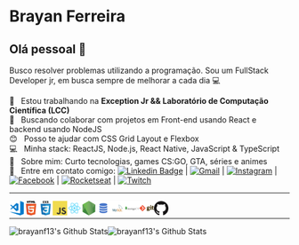 # Brayan Ferreira

## Olá pessoal 👋
Busco resolver problemas utilizando a programação.
Sou um FullStack Developer jr, em busca sempre de melhorar a cada dia :computer:

 :rocket:  &nbsp; Estou trabalhando na **Exception Jr && Laboratório de Computação Científica (LCC)**
 <br/> :black_heart: &nbsp; Buscando colaborar com projetos em Front-end usando React e backend usando NodeJS
 <br/> :blush: &nbsp; Posso te ajudar com CSS Grid Layout e Flexbox
 <br/> :computer: &nbsp; Minha stack: ReactJS, Node.js, React Native, JavaScript & TypeScript
 <br/> 💬  &nbsp; Sobre mim: Curto tecnologias, games CS:GO, GTA, séries e animes
 <br/> :email: &nbsp; Entre em contato comigo: 
[![Linkedin Badge](https://img.shields.io/badge/-Brayan_Ferreira-blue?style=flat-square&logo=Linkedin&logoColor=white&link=https://https://www.linkedin.com/in/brayan-amf/)](https://www.linkedin.com/in/brayan-amf/)
| 
[![Gmail](https://img.shields.io/badge/Gmail-brayan.amf@gmail.com-gray?labelColor=darkred&style=plastic&logo=gmail&logoColor=white&link=mailto:brayan.amf@gmail.com)](mailto:brayan.amf@gmail.com)
|
[![Instagram](https://img.shields.io/badge/Instagram-brayan_amf-gray?labelColor=orange&style=plastic&logo=instagram&logoColor=white&link=https://www.instagram.com/brayan_amf)](https://www.instagram.com/brayan_amf)
|
[![Facebook](https://img.shields.io/badge/Facebook-darkblue?style=plastic&logo=facebook&logoColor=white&link=https://www.facebook.com/brayan.amf/)](https://www.facebook.com/brayan.amf/)
|
[![Rocketseat](https://img.shields.io/badge/Rocketseat-purple?style=plastic&link=https://app.rocketseat.com.br/me/brayan-amf)](https://app.rocketseat.com.br/me/brayan-amf)
|
[![Twitch](https://img.shields.io/badge/Twitch-purple?style=plastic&logo=twitch&logoColor=white&link=https://www.twitch.tv/brayanf13)](https://www.twitch.tv/brayanf13)


---

<img align="left" alt="Visual Studio Code" width="26px" src="https://raw.githubusercontent.com/github/explore/80688e429a7d4ef2fca1e82350fe8e3517d3494d/topics/visual-studio-code/visual-studio-code.png" />
<img align="left" alt="HTML5" width="26px" src="https://raw.githubusercontent.com/github/explore/80688e429a7d4ef2fca1e82350fe8e3517d3494d/topics/html/html.png" />
<img align="left" alt="CSS3" width="26px" src="https://raw.githubusercontent.com/github/explore/80688e429a7d4ef2fca1e82350fe8e3517d3494d/topics/css/css.png" />
<img align="left" alt="JavaScript" width="26px" src="https://raw.githubusercontent.com/github/explore/80688e429a7d4ef2fca1e82350fe8e3517d3494d/topics/javascript/javascript.png" />
<img align="left" alt="React" width="26px" src="https://raw.githubusercontent.com/github/explore/80688e429a7d4ef2fca1e82350fe8e3517d3494d/topics/react/react.png" />
<img align="left" alt="Node.js" width="26px" src="https://raw.githubusercontent.com/github/explore/80688e429a7d4ef2fca1e82350fe8e3517d3494d/topics/nodejs/nodejs.png" />
<img align="left" alt="SQL" width="26px" src="https://raw.githubusercontent.com/github/explore/80688e429a7d4ef2fca1e82350fe8e3517d3494d/topics/sql/sql.png" />
<img align="left" alt="MySQL" width="26px" src="https://raw.githubusercontent.com/github/explore/80688e429a7d4ef2fca1e82350fe8e3517d3494d/topics/mysql/mysql.png" />
<img align="left" alt="MongoDB" width="26px" src="https://raw.githubusercontent.com/github/explore/80688e429a7d4ef2fca1e82350fe8e3517d3494d/topics/mongodb/mongodb.png" />
<img align="left" alt="Git" width="26px" src="https://raw.githubusercontent.com/github/explore/80688e429a7d4ef2fca1e82350fe8e3517d3494d/topics/git/git.png" />
<img align="left" alt="GitHub" width="26px" src="https://raw.githubusercontent.com/github/explore/78df643247d429f6cc873026c0622819ad797942/topics/github/github.png" />
<br/ >

---
<img align="left" alt="brayanf13's Github Stats" src="https://github-readme-stats.vercel.app/api/top-langs/?username=brayanf13&theme=dark" />
<img align="left" alt="brayanf13's Github Stats" src="https://github-readme-stats.vercel.app/api?username=brayanf13&show_icons=true&hide_border=true&theme=dark" />

